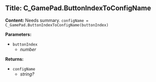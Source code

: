 ## Title: C_GamePad.ButtonIndexToConfigName

**Content:**
Needs summary.
`configName = C_GamePad.ButtonIndexToConfigName(buttonIndex)`

**Parameters:**
- `buttonIndex`
  - *number*

**Returns:**
- `configName`
  - *string?*